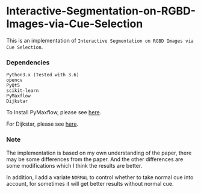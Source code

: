 # Interactive-Segmentation-on-RGBD-Images-via-Cue-Selection
This is an implementation of ```Interactive Segmentation on RGBD Images via Cue Selection```.

### Dependencies
```
Python3.x (Tested with 3.6)
opencv
PyQt5
scikit-learn
PyMaxflow
Dijkstar
```
To Install PyMaxflow, please see [here](https://github.com/pmneila/PyMaxflow).

For Dijkstar, please see [here](https://github.com/wylee/Dijkstar).

### Note
The implementation is based on my own understanding of the paper, there may be some differences from the paper. And the other differences are some modifications which I think the results are better.

In addition, I add a variate `NORMAL` to control whether to take normal cue into account, for sometimes it will get better results without normal cue. 
